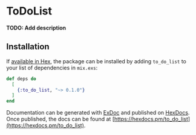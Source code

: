 # ToDoList

**TODO: Add description**

## Installation

If [available in Hex](https://hex.pm/docs/publish), the package can be installed
by adding `to_do_list` to your list of dependencies in `mix.exs`:

```elixir
def deps do
  [
    {:to_do_list, "~> 0.1.0"}
  ]
end
```

Documentation can be generated with [ExDoc](https://github.com/elixir-lang/ex_doc)
and published on [HexDocs](https://hexdocs.pm). Once published, the docs can
be found at [https://hexdocs.pm/to_do_list](https://hexdocs.pm/to_do_list).

